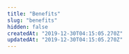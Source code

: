 ```yaml
---
title: "Benefits"
slug: "benefits"
hidden: false
createdAt: "2019-12-30T04:15:05.270Z"
updatedAt: "2019-12-30T04:15:05.270Z"
---
```

